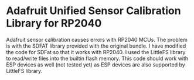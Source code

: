 # Adafruit Unified Sensor Calibration Library for RP2040
Adafruit sensor calibration causes errors with RP2040 MCUs. The problem is with the SDFAT library provided with the original bundle. I have modified the code for SDFat so that it works with RP2040. I used the LittleFS library to read/write files into the builtin flash memory. This code should work with ESP devices as well (not tested yet) as ESP devices are also supported by LittleFS library.

